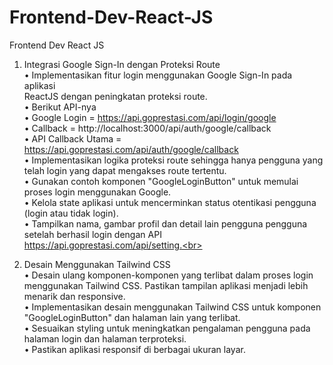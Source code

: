 ﻿# Frontend-Dev-React-JS
 
Frontend Dev React JS <br>
1. Integrasi Google Sign-In dengan Proteksi Route <br>
• Implementasikan fitur login menggunakan Google Sign-In pada aplikasi <br>
ReactJS dengan peningkatan proteksi route.<br>
• Berikut API-nya<br>
• Google Login = https://api.goprestasi.com/api/login/google<br>
• Callback = http://localhost:3000/api/auth/google/callback<br>
• API Callback Utama =
https://api.goprestasi.com/api/auth/google/callback<br>
• Implementasikan logika proteksi route sehingga hanya pengguna yang
telah login yang dapat mengakses route tertentu.<br>
• Gunakan contoh komponen "GoogleLoginButton" untuk memulai
proses login menggunakan Google.<br>
• Kelola state aplikasi untuk mencerminkan status otentikasi pengguna
(login atau tidak login).<br>
• Tampilkan nama, gambar profil dan detail lain pengguna pengguna
setelah berhasil login dengan API<br>
https://api.goprestasi.com/api/setting.<br>

2. Desain Menggunakan Tailwind CSS<br>
• Desain ulang komponen-komponen yang terlibat dalam proses login
menggunakan Tailwind CSS. Pastikan tampilan aplikasi menjadi lebih
menarik dan responsive.<br>
• Implementasikan desain menggunakan Tailwind CSS untuk komponen
"GoogleLoginButton" dan halaman lain yang terlibat.<br>
• Sesuaikan styling untuk meningkatkan pengalaman pengguna pada
halaman login dan halaman terproteksi.<br>
• Pastikan aplikasi responsif di berbagai ukuran layar.<br>
